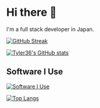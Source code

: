 # Hi there 👋

I'm a full stack developer in Japan.

[![GitHub Streak](https://github-readme-streak-stats.herokuapp.com?user=tyler36&exclude_days=Sun%2CSat)](https://git.io/streak-stats)

[![Tyler36's GitHub stats](https://github-readme-stats.vercel.app/api?username=tyler36&show_icons=true&rank_icon=percentile&count_private=true&show=prs_merged,prs_merged_percentage)](https://github-readme-stats.vercel.app/api?username=tyler36&show_icons=true&rank_icon=percentile&count_private=true&show=prs_merged,prs_merged_percentage)

## Software I Use

[![Software I Use](https://skillicons.dev/icons?i=php,laravel,js,vite,vue,jest,cypress,html,css,sass,tailwindcss,docker,mysql,postgres,bash,github,gitlab,vscode)](https://skillicons.dev)

[![Top Langs](https://github-readme-stats.vercel.app/api/top-langs/?username=tyler36&layout=compact)](https://github.com/tyler36/github-readme-stats)

<!-- [![WakaTime stats](https://github-readme-stats.vercel.app/api/wakatime?username=@tyler36)](https://github.com/tyler36/github-readme-stats) -->

<!--
**tyler36/tyler36** is a ✨ _special_ ✨ repository because its `README.md` (this file) appears on your GitHub profile.

Here are some ideas to get you started:

- 🔭 I’m currently working on ...
- 🌱 I’m currently learning ...
- 👯 I’m looking to collaborate on ...
- 🤔 I’m looking for help with ...
- 💬 Ask me about ...
- 📫 How to reach me: ...
- 😄 Pronouns: ...
- ⚡ Fun fact: ...
-->
